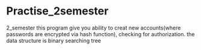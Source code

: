 # Practise_2semester
2_semester
this program give you ability to creat new accounts(where passwords are encrypted via hash function), checking for authorization.
the data structure is binary searching tree
